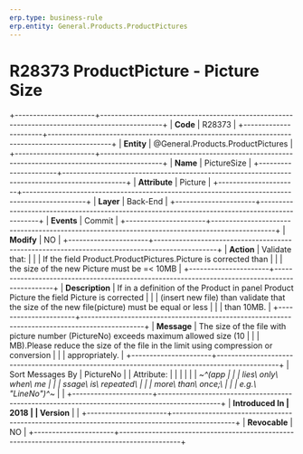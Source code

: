 ```yaml
---
erp.type: business-rule
erp.entity: General.Products.ProductPictures
---
```


# R28373 ProductPicture - Picture Size
+----------------------+-----------------------------------------------------------------------------------------------+
| **Code**             | R28373                                                                                        |
+----------------------+-----------------------------------------------------------------------------------------------+
| **Entity**           | @General.Products.ProductPictures                                                                                |
+----------------------+-----------------------------------------------------------------------------------------------+
| **Name**             | PictureSize                                                                                   |
+----------------------+-----------------------------------------------------------------------------------------------+
| **Attribute**        | Picture                                                                                       |
+----------------------+-----------------------------------------------------------------------------------------------+
| **Layer**            | Back-End                                                                                      |
+----------------------+-----------------------------------------------------------------------------------------------+
| **Events**           | Commit                                                                                        |
+----------------------+-----------------------------------------------------------------------------------------------+
| **Modify**           | NO                                                                                            |
+----------------------+-----------------------------------------------------------------------------------------------+
| **Action**           | Validate that:                                                                                |
|                      | If the field Product.ProductPictures.Picture is corrected than                                |
|                      | the size of the new Picture must be =\< 10MB                                                  |
+----------------------+-----------------------------------------------------------------------------------------------+
| **Description**      | If in a definition of the Product in panel Product Picture the field Picture is corrected     |
|                      | (insert new file) than validate that the size of the new file(picture) must be equal or less  |
|                      | than 10MB.                                                                                    |
+----------------------+-----------------------------------------------------------------------------------------------+
| **Message**          | The size of the file with picture number (PictureNo) exceeds maximum allowed size (10         |
|                      | MB).Please reduce the size of the file in the limit using compression or conversion           |
|                      | appropriately.                                                                                |
+----------------------+-----------------------------------------------------------------------------------------------+
| Sort Messages By     | PictureNo                                                                                     |
| Attribute:           |                                                                                               |
|                      |                                                                                               |
| *~^(app              |                                                                                               |
| lies\ only\ when\ me |                                                                                               |
| ssage\ is\ repeated\ |                                                                                               |
|  more\ than\ once;\  |                                                                                               |
| e.g.\ \"LineNo\")^~* |                                                                                               |
+----------------------+-----------------------------------------------------------------------------------------------+
| **Introduced In      | 2018                                                                                          |
| Version**            |                                                                                               |
+----------------------+-----------------------------------------------------------------------------------------------+
| **Revocable**        | NO                                                                                            |
+----------------------+-----------------------------------------------------------------------------------------------+

  

  

  

